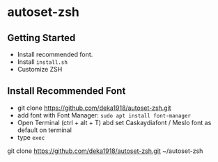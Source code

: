 # autoset-zsh


## Getting Started

- Install recommended font.
- Install `install.sh`
- Customize ZSH 

## Install Recommended Font

- git clone https://github.com/deka1918/autoset-zsh.git 
- add font with Font Manager: `sudo apt install font-manager`
- Open Terminal (ctrl + alt + T) abd set Caskaydiafont / Meslo font as default on terminal
- type `exec` 

git clone https://github.com/deka1918/autoset-zsh.git ~/autoset-zsh

